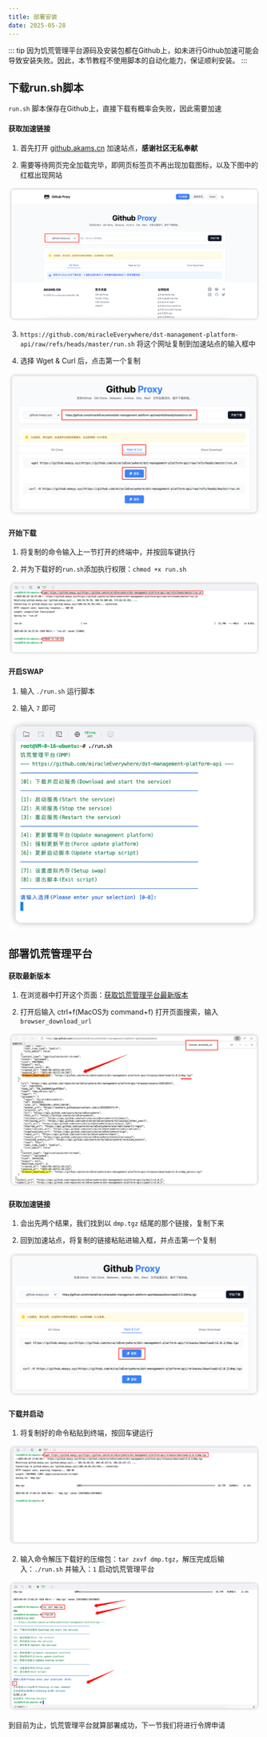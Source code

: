 ```yaml
---
title: 部署安装
date: 2025-05-28
---
```


::: tip
因为饥荒管理平台源码及安装包都在Github上，如未进行Github加速可能会导致安装失败。因此，本节教程不使用脚本的自动化能力，保证顺利安装。
:::

## 下载run.sh脚本
<code>run.sh</code> 脚本保存在Github上，直接下载有概率会失败，因此需要加速
#### 获取加速链接
1. 首先打开 [github.akams.cn](https://github.akams.cn) 加速站点，<strong>感谢社区无私奉献</strong>

2. 需要等待网页完全加载完毕，即网页标签页不再出现加载图标，以及下图中的红框出现网站

![加速站点](./assets/install/akams.png)

3. `https://github.com/miracleEverywhere/dst-management-platform-api/raw/refs/heads/master/run.sh` 将这个网址复制到加速站点的输入框中

4. 选择 Wget & Curl 后，点击第一个复制

![run.sh加速](./assets/install/runshproxy.png)

#### 开始下载
1. 将复制的命令输入上一节打开的终端中，并按回车键执行

2. 并为下载好的`run.sh`添加执行权限：`chmod +x run.sh`

![run.sh下载](./assets/install/runshdownload.png)

#### 开启SWAP
1. 输入 `./run.sh` 运行脚本

2. 输入 `7` 即可

![设置SWAP](./assets/install/swap.png)

## 部署饥荒管理平台
#### 获取最新版本
1. 在浏览器中打开这个页面：[获取饥荒管理平台最新版本](https://api.github.com/repos/miracleEverywhere/dst-management-platform-api/releases/latest)

2. 打开后输入 ctrl+f(MacOS为 command+f) 打开页面搜索，输入`browser_download_url`

![获取最新版本](./assets/install/latestdmp.png)

#### 获取加速链接
1. 会出先两个结果，我们找到以 `dmp.tgz` 结尾的那个链接，复制下来

2. 回到加速站点，将复制的链接粘贴进输入框，并点击第一个复制

![获取加速链接](./assets/install/dmpproxy.png)

#### 下载并启动
1. 将复制好的命令粘贴到终端，按回车键运行

![执行下载](./assets/install/downloaddmp.png)

2. 输入命令解压下载好的压缩包：`tar zxvf dmp.tgz`，解压完成后输入：`./run.sh` 并输入：`1` 启动饥荒管理平台

![解压并启动](./assets/install/startup.png)

到目前为止，饥荒管理平台就算部署成功，下一节我们将进行令牌申请